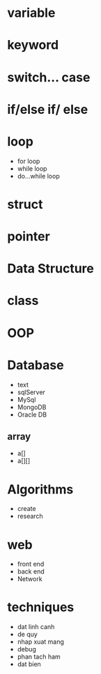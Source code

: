 # variable
# keyword
# switch... case
# if/else if/ else
# loop
- for loop
- while loop
- do...while loop
# struct
# pointer
# Data Structure
# class
# OOP
# Database
- text
- sqlServer
- MySql
- MongoDB
- Oracle DB
## array
- a[]
- a[][]
# Algorithms
- create
- research
# web
- front end
- back end
- Network
# techniques
- dat linh canh
- de quy
- nhap xuat mang
- debug
- phan tach ham
- dat bien